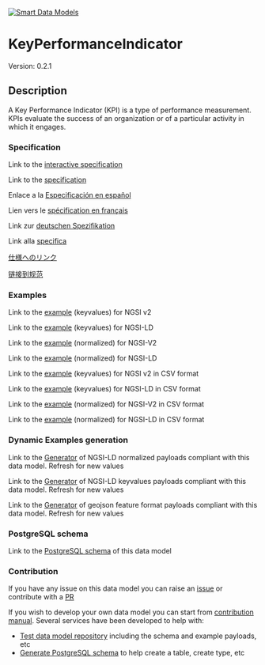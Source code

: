 [![Smart Data Models](https://smartdatamodels.org/wp-content/uploads/2022/01/SmartDataModels_logo.png "Logo")](https://smartdatamodels.org)
# KeyPerformanceIndicator
Version: 0.2.1

## Description 

A Key Performance Indicator (KPI) is a type of performance measurement. KPIs evaluate the success of an organization or of a particular activity in which it engages.
### Specification

Link to the [interactive specification](https://swagger.lab.fiware.org/?url=https://smart-data-models.github.io/dataModel.KeyPerformanceIndicator/KeyPerformanceIndicator/swagger.yaml)

Link to the [specification](https://github.com/smart-data-models/dataModel.KeyPerformanceIndicator/blob/master/KeyPerformanceIndicator/doc/spec.md)

Enlace a la [Especificación en español](https://github.com/smart-data-models/dataModel.KeyPerformanceIndicator/blob/master/KeyPerformanceIndicator/doc/spec_ES.md)

Lien vers le [spécification en français](https://github.com/smart-data-models/dataModel.KeyPerformanceIndicator/blob/master/KeyPerformanceIndicator/doc/spec_FR.md)

Link zur [deutschen Spezifikation](https://github.com/smart-data-models/dataModel.KeyPerformanceIndicator/blob/master/KeyPerformanceIndicator/doc/spec_DE.md)

Link alla [specifica](https://github.com/smart-data-models/dataModel.KeyPerformanceIndicator/blob/master/KeyPerformanceIndicator/doc/spec_IT.md)

[仕様へのリンク](https://github.com/smart-data-models/dataModel.KeyPerformanceIndicator/blob/master/KeyPerformanceIndicator/doc/spec_JA.md)

[链接到规范](https://github.com/smart-data-models/dataModel.KeyPerformanceIndicator/blob/master/KeyPerformanceIndicator/doc/spec_ZH.md)
### Examples

Link to the [example](https://smart-data-models.github.io/dataModel.KeyPerformanceIndicator/KeyPerformanceIndicator/examples/example.json) (keyvalues) for NGSI v2

Link to the [example](https://smart-data-models.github.io/dataModel.KeyPerformanceIndicator/KeyPerformanceIndicator/examples/example.jsonld) (keyvalues) for NGSI-LD

Link to the [example](https://smart-data-models.github.io/dataModel.KeyPerformanceIndicator/KeyPerformanceIndicator/examples/example-normalized.json) (normalized) for NGSI-V2

Link to the [example](https://smart-data-models.github.io/dataModel.KeyPerformanceIndicator/KeyPerformanceIndicator/examples/example-normalized.jsonld) (normalized) for NGSI-LD

Link to the [example](https://smart-data-models.github.io/dataModel.KeyPerformanceIndicator/KeyPerformanceIndicator/examples/example.json.csv) (keyvalues) for NGSI v2 in CSV format

Link to the [example](https://smart-data-models.github.io/dataModel.KeyPerformanceIndicator/KeyPerformanceIndicator/examples/example.jsonld.csv) (keyvalues) for NGSI-LD in CSV format

Link to the [example](https://smart-data-models.github.io/dataModel.KeyPerformanceIndicator/KeyPerformanceIndicator/examples/example-normalized.json.csv) (normalized) for NGSI-V2 in CSV format

Link to the [example](https://smart-data-models.github.io/dataModel.KeyPerformanceIndicator/KeyPerformanceIndicator/examples/example-normalized.jsonld.csv) (normalized) for NGSI-LD in CSV format
### Dynamic Examples generation

Link to the [Generator](https://smartdatamodels.org/extra/ngsi-ld_generator.php?schemaUrl=https://raw.githubusercontent.com/smart-data-models/dataModel.KeyPerformanceIndicator/master/KeyPerformanceIndicator/schema.json&email=info@smartdatamodels.org) of NGSI-LD normalized payloads compliant with this data model. Refresh for new values

Link to the [Generator](https://smartdatamodels.org/extra/ngsi-ld_generator_keyvalues.php?schemaUrl=https://raw.githubusercontent.com/smart-data-models/dataModel.KeyPerformanceIndicator/master/KeyPerformanceIndicator/schema.json&email=info@smartdatamodels.org) of NGSI-LD keyvalues payloads compliant with this data model. Refresh for new values

Link to the [Generator](https://smartdatamodels.org/extra/geojson_features_generator.php?schemaUrl=https://raw.githubusercontent.com/smart-data-models/dataModel.KeyPerformanceIndicator/master/KeyPerformanceIndicator/schema.json&email=info@smartdatamodels.org) of geojson feature format payloads compliant with this data model. Refresh for new values
### PostgreSQL schema

Link to the [PostgreSQL schema](https://smart-data-models.github.io/dataModel.KeyPerformanceIndicator/KeyPerformanceIndicator/schema.sql) of this data model
### Contribution

 If you have any issue on this data model you can raise an [issue](https://github.com/smart-data-models/dataModel.KeyPerformanceIndicator/issues)  or contribute with a [PR](https://github.com/smart-data-models/dataModel.KeyPerformanceIndicator/pulls)

 If you wish to develop your own data model you can start from [contribution manual](https://bit.ly/contribution_manual). Several services have been developed to help with: 
 - [Test data model repository](https://smartdatamodels.org/index.php/data-models-contribution-api/) including the schema and example payloads, etc
 - [Generate PostgreSQL schema](https://smartdatamodels.org/index.php/sql-service/) to help create a table, create type, etc